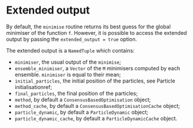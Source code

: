 # Extended output

By default, the `minimise` routine returns its best guess for the global minimiser of the function `f`. However, it is possible to access the extended output by passing the `extended_output = true` option.

The extended output is a `NamedTuple` which contains:
- `minimiser`, the usual output of the `minimise`;
- `ensemble_minimiser`, a `Vector` of the `M` minimisers computed by each ensemble. `minimiser` is equal to their mean;
- `initial_particles`, the initial position of the particles, see Particle initialisationref;
- `final_particles`, the final position of the particles;
- `method`, by default a `ConsensusBasedOptimisation` object;
- `method_cache`, by default a `ConsensusBasedOptimisationCache` object;
- `particle_dynamic`, by default a `ParticleDynamic` object;
- `particle_dynamic_cache`, by default a `ParticleDynamicCache` object.
